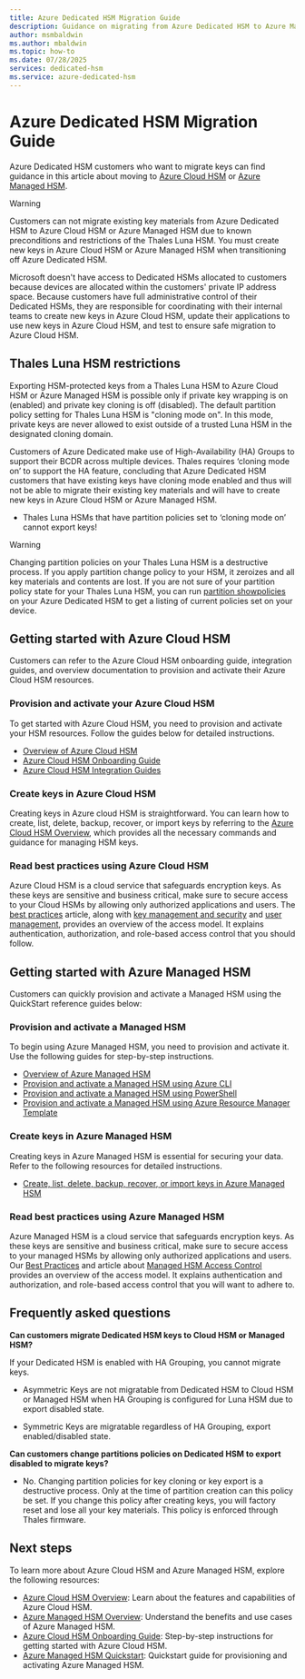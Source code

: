 ```yaml
---
title: Azure Dedicated HSM Migration Guide
description: Guidance on migrating from Azure Dedicated HSM to Azure Managed HSM or Azure Cloud HSM, including restrictions, onboarding steps, and best practices.
author: msmbaldwin
ms.author: mbaldwin
ms.topic: how-to
ms.date: 07/28/2025
services: dedicated-hsm
ms.service: azure-dedicated-hsm
---
```


# Azure Dedicated HSM Migration Guide

Azure Dedicated HSM customers who want to migrate keys can find guidance in this article about moving to [Azure Cloud HSM](../cloud-hsm/overview.md) or [Azure Managed HSM](/../key-vault/managed-hsm/overview.md).

> [!WARNING]
> Customers can not migrate existing key materials from Azure Dedicated HSM to Azure Cloud HSM or Azure Managed HSM due to known preconditions and restrictions of the Thales Luna HSM. You must create new keys in Azure Cloud HSM or Azure Managed HSM when transitioning off Azure Dedicated HSM.

Microsoft doesn't have access to Dedicated HSMs allocated to customers because devices are allocated within the customers' private IP address space. Because customers have full administrative control of their Dedicated HSMs, they are responsible for coordinating with their internal teams to create new keys in Azure Cloud HSM, update their applications to use new keys in Azure Cloud HSM, and test to ensure safe migration to Azure Cloud HSM.

## Thales Luna HSM restrictions

Exporting HSM-protected keys from a Thales Luna HSM to Azure Cloud HSM or Azure Managed HSM is possible only if private key wrapping is on (enabled) and private key cloning is off (disabled). The default partition policy setting for Thales Luna HSM is "cloning mode on". In this mode, private keys are never allowed to exist outside of a trusted Luna HSM in the designated cloning domain.

Customers of Azure Dedicated make use of High-Availability (HA) Groups to support their BCDR across multiple devices. Thales requires ‘cloning mode on’ to support the HA feature, concluding that Azure Dedicated HSM customers that have existing keys have cloning mode enabled and thus will not be able to migrate their existing key materials and will have to create new keys in Azure Cloud HSM or Azure Managed HSM.

- Thales Luna HSMs that have partition policies set to ‘cloning mode on’ cannot export keys!

> [!WARNING]
> Changing partition policies on your Thales Luna HSM is a destructive process. If you apply partition change policy to your HSM, it zeroizes and all key materials and contents are lost. If you are not sure of your partition policy state for your Thales Luna HSM, you can run [partition showpolicies](https://www.thalesgroup.com/gphsm/luna/7/docs/network/Content/lunacm/commands/partition/partition_showpolicies.htm) on your Azure Dedicated HSM to get a listing of current policies set on your device.

## Getting started with Azure Cloud HSM

Customers can refer to the Azure Cloud HSM onboarding guide, integration guides, and overview documentation to provision and activate their Azure Cloud HSM resources.

### Provision and activate your Azure Cloud HSM

To get started with Azure Cloud HSM, you need to provision and activate your HSM resources. Follow the guides below for detailed instructions.

- [Overview of Azure Cloud HSM](/azure/cloud-hsm/overview)
- [Azure Cloud HSM Onboarding Guide](https://github.com/microsoft/MicrosoftAzureCloudHSM/blob/main/OnboardingGuides/Azure%20Cloud%20HSM%20Onboarding.pdf)
- [Azure Cloud HSM Integration Guides](https://github.com/microsoft/MicrosoftAzureCloudHSM/tree/main/IntegrationGuides)

### Create keys in Azure Cloud HSM

Creating keys in Azure cloud HSM is straightforward. You can learn how to create, list, delete, backup, recover, or import keys by referring to the [Azure Cloud HSM Overview](/azure/cloud-hsm/overview), which provides all the necessary commands and guidance for managing HSM keys.

### Read best practices using Azure Cloud HSM

Azure Cloud HSM is a cloud service that safeguards encryption keys. As these keys are sensitive and business critical, make sure to secure access to your Cloud HSMs by allowing only authorized applications and users. The [best practices](/azure/cloud-hsm/secure-cloud-hsm) article, along with [key management and security](/azure/cloud-hsm/key-management) and [user management](/azure/cloud-hsm/user-management), provides an overview of the access model. It explains authentication, authorization, and role-based access control that you should follow.

## Getting started with Azure Managed HSM

Customers can quickly provision and activate a Managed HSM using the QuickStart reference guides below:

### Provision and activate a Managed HSM

To begin using Azure Managed HSM, you need to provision and activate it. Use the following guides for step-by-step instructions.

- [Overview of Azure Managed HSM](/azure/key-vault/managed-hsm/overview)
- [Provision and activate a Managed HSM using Azure CLI](/azure/key-vault/managed-hsm/quick-create-cli)
- [Provision and activate a Managed HSM using PowerShell](/azure/key-vault/managed-hsm/quick-create-powershell)
- [Provision and activate a Managed HSM using Azure Resource Manager Template](/azure/key-vault/managed-hsm/quick-create-template)

### Create keys in Azure Managed HSM

Creating keys in Azure Managed HSM is essential for securing your data. Refer to the following resources for detailed instructions.

- [Create, list, delete, backup, recover, or import keys in Azure Managed HSM](/azure/key-vault/managed-hsm/keys-overview)

### Read best practices using Azure Managed HSM

Azure Managed HSM is a cloud service that safeguards encryption keys. As these keys are sensitive and business critical, make sure to secure access to your managed HSMs by allowing only authorized applications and users. Our [Best Practices](/azure/key-vault/managed-hsm/best-practices) and article about [Managed HSM Access Control](/azure/key-vault/managed-hsm/access-control) provides an overview of the access model. It explains authentication and authorization, and role-based access control that you will want to adhere to.

## Frequently asked questions

**Can customers migrate Dedicated HSM keys to Cloud HSM or Managed HSM?**

If your Dedicated HSM is enabled with HA Grouping, you cannot migrate keys.

- Asymmetric Keys are not migratable from Dedicated HSM to Cloud HSM or Managed HSM when HA Grouping is configured for Luna HSM due to export disabled state.

- Symmetric Keys are migratable regardless of HA Grouping, export enabled/disabled state.

**Can customers change partitions policies on Dedicated HSM to export disabled to migrate keys?**

- No. Changing partition policies for key cloning or key export is a destructive process. Only at the time of partition creation can this policy be set. If you change this policy after creating keys, you will factory reset and lose all your key materials. This policy is enforced through Thales firmware.

## Next steps

To learn more about Azure Cloud HSM and Azure Managed HSM, explore the following resources:

- [Azure Cloud HSM Overview](/azure/cloud-hsm/overview): Learn about the features and capabilities of Azure Cloud HSM.
- [Azure Managed HSM Overview](/azure/key-vault/managed-hsm/overview): Understand the benefits and use cases of Azure Managed HSM.
- [Azure Cloud HSM Onboarding Guide](https://github.com/microsoft/MicrosoftAzureCloudHSM/blob/main/OnboardingGuides/Azure%20Cloud%20HSM%20Onboarding.pdf): Step-by-step instructions for getting started with Azure Cloud HSM.
- [Azure Managed HSM Quickstart](/azure/key-vault/managed-hsm/quick-create-cli): Quickstart guide for provisioning and activating Azure Managed HSM.
